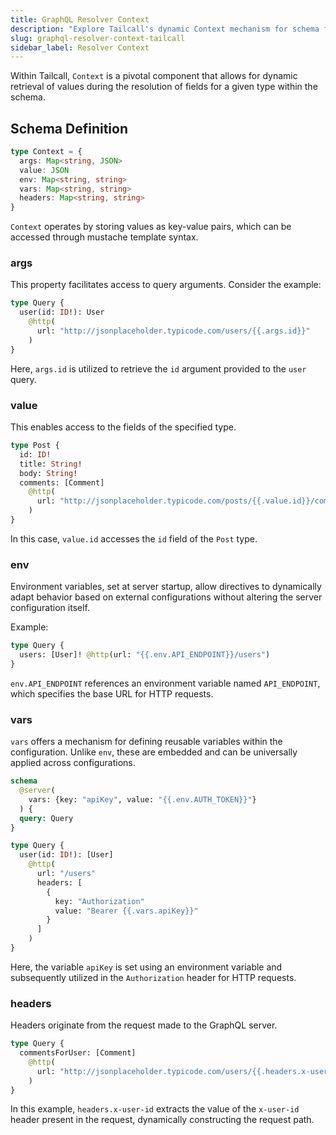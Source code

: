 ```yaml
---
title: GraphQL Resolver Context
description: "Explore Tailcall's dynamic Context mechanism for schema field resolution, enabling access to arguments, values, and environment variables for efficient GraphQL queries. Enhance your query handling with Tailcall's advanced Context features for optimized schema field resolution."
slug: graphql-resolver-context-tailcall
sidebar_label: Resolver Context
---
```


Within Tailcall, `Context` is a pivotal component that allows for dynamic retrieval of values during the resolution of fields for a given type within the schema.

## Schema Definition

```typescript
type Context = {
  args: Map<string, JSON>
  value: JSON
  env: Map<string, string>
  vars: Map<string, string>
  headers: Map<string, string>
}
```

`Context` operates by storing values as key-value pairs, which can be accessed through mustache template syntax.

### args

This property facilitates access to query arguments. Consider the example:

```graphql showLineNumbers
type Query {
  user(id: ID!): User
    @http(
      url: "http://jsonplaceholder.typicode.com/users/{{.args.id}}"
    )
}
```

Here, `args.id` is utilized to retrieve the `id` argument provided to the `user` query.

### value

This enables access to the fields of the specified type.

```graphql showlineNumbers
type Post {
  id: ID!
  title: String!
  body: String!
  comments: [Comment]
    @http(
      url: "http://jsonplaceholder.typicode.com/posts/{{.value.id}}/comments"
    )
}
```

In this case, `value.id` accesses the `id` field of the `Post` type.

### env

Environment variables, set at server startup, allow directives to dynamically adapt behavior based on external configurations without altering the server configuration itself.

Example:

```graphql showLineNumbers
type Query {
  users: [User]! @http(url: "{{.env.API_ENDPOINT}}/users")
}
```

`env.API_ENDPOINT` references an environment variable named `API_ENDPOINT`, which specifies the base URL for HTTP requests.

### vars

`vars` offers a mechanism for defining reusable variables within the configuration. Unlike `env`, these are embedded and can be universally applied across configurations.

```graphql showLineNumbers
schema
  @server(
    vars: {key: "apiKey", value: "{{.env.AUTH_TOKEN}}"}
  ) {
  query: Query
}

type Query {
  user(id: ID!): [User]
    @http(
      url: "/users"
      headers: [
        {
          key: "Authorization"
          value: "Bearer {{.vars.apiKey}}"
        }
      ]
    )
}
```

Here, the variable `apiKey` is set using an environment variable and subsequently utilized in the `Authorization` header for HTTP requests.

### headers

Headers originate from the request made to the GraphQL server.

```graphql showLineNumbers
type Query {
  commentsForUser: [Comment]
    @http(
      url: "http://jsonplaceholder.typicode.com/users/{{.headers.x-user-id}}/comments"
    )
}
```

In this example, `headers.x-user-id` extracts the value of the `x-user-id` header present in the request, dynamically constructing the request path.
